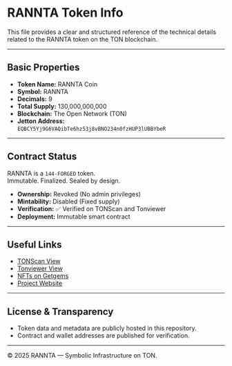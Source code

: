 #  RANNTA Token Info

This file provides a clear and structured reference of the technical details related to the RANNTA token on the TON blockchain.

---

##  Basic Properties
- **Token Name:** RANNTA Coin  
- **Symbol:** RANNTA  
- **Decimals:** 9  
- **Total Supply:** 130,000,000,000  
- **Blockchain:** The Open Network (TON)  
- **Jetton Address:**  
  `EQBCY5Yj9G6VAQibTe6hz53j8vBNO234n0fzHUP3lUBBYbeR`

---

##  Contract Status

RANNTA is a `144-FORGED` token.  
Immutable. Finalized. Sealed by design.

- **Ownership:** Revoked (No admin privileges)  
- **Mintability:** Disabled (Fixed supply)  
- **Verification:** ✅ Verified on TONScan and Tonviewer  
- **Deployment:** Immutable smart contract

---

##  Useful Links
- [TONScan View](https://tonscan.org/address/EQBCY5Yj9G6VAQibTe6hz53j8vBNO234n0fzHUP3lUBBYbeR)
- [Tonviewer View](https://tonviewer.com/EQBCY5Yj9G6VAQibTe6hz53j8vBNO234n0fzHUP3lUBBYbeR)
- [NFTs on Getgems](https://getgems.io/rannta)
- [Project Website](https://rannta.com)

---

##  License & Transparency
- Token data and metadata are publicly hosted in this repository.  
- Contract and wallet addresses are published for verification.

---

© 2025 RANNTA — Symbolic Infrastructure on TON.


